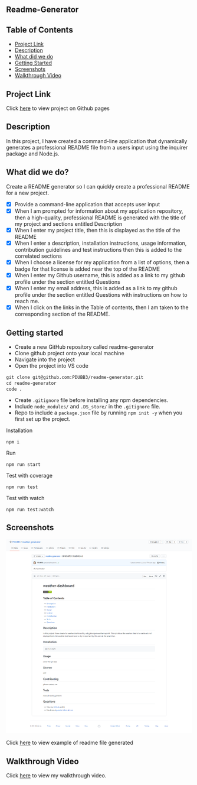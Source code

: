 ## Readme-Generator

<h2> Table of Contents </h2>

- [Project Link](#project-link)
- [Description](#description)
- [What did we do](#what-did-we-do)
- [Getting Started](#getting-started)
- [Screenshots](#screenshots)
- [Walkthrough Video](#walkthrough-video)

## Project Link

Click [here](https://pdubb3.github.io/readme-generator/) to view project on Github pages

## Description

In this project, I have created a command-line application that dynamically generates a professional README file from a users input using the inquirer package and Node.js.

## What did we do?

Create a README generator so I can quickly create a professional README for a new project.

- [x] Provide a command-line application that accepts user input
- [x] When I am prompted for information about my application repository, then a high-quality, professional README is generated with the title of my project and sections entitled Description
- [x] When I enter my project title, then this is displayed as the title of the README
- [x] When I enter a description, installation instructions, usage information, contribution guidelines and test instructions then this is added to the correlated sections
- [x] When I choose a license for my application from a list of options, then a badge for that license is added near the top of the README
- [x] When I enter my Github username, this is added as a link to my github profile under the section entitled Questions
- [x] When I enter my email address, this is added as a link to my github profile under the section entitled Questions with instructions on how to reach me.
- [x] When I click on the links in the Table of contents, then I am taken to the corresponding section of the README.

## Getting started

- Create a new GitHub repository called readme-generator
- Clone github project onto your local machine
- Navigate into the project
- Open the project into VS code

```
git clone git@github.com:PDUBB3/readme-generator.git
cd readme-generator
code .
```

- Create `.gitignore` file before installing any npm dependencies.
- Include `node_modules/` and `.DS_store/` in the `.gitignore` file.
- Repo to include a `package.json` file by running `npm init -y` when you first set up the project.

Installation

```
npm i

```

Run

```
npm run start

```

Test with coverage

```
npm run test

```

Test with watch

```
npm run test:watch

```

## Screenshots

![The readme file created by using a command-line application](./img/GENERATED-README-md.png)

Click [here](./GENERATED_README.MD) to view example of readme file generated

## Walkthrough Video

Click [here](https://drive.google.com/file/d/1kGHzCdRpyUNATIAsqauTuiXvN0E6A7fK/view?usp=sharing) to view my walkthrough video.

